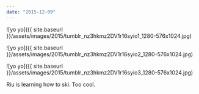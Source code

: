 ```yaml
---
date: "2015-12-09"
---
```


![yo yo]({{ site.baseurl }}/assets/images/2015/tumblr_nz3hkmz2DV1r16syio1_1280-576x1024.jpg)

![yo yo]({{ site.baseurl }}/assets/images/2015/tumblr_nz3hkmz2DV1r16syio2_1280-576x1024.jpg)

![yo yo]({{ site.baseurl }}/assets/images/2015/tumblr_nz3hkmz2DV1r16syio3_1280-576x1024.jpg)

Riu is learning how to ski. Too cool.
